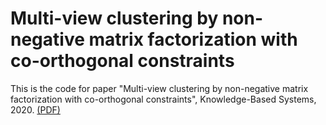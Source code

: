# Multi-view clustering by non-negative matrix factorization with co-orthogonal constraints

This is the code for paper "Multi-view clustering by non-negative matrix factorization with co-orthogonal constraints", Knowledge-Based Systems, 2020. [(PDF)](https://www.sciencedirect.com/science/article/pii/S0950705120300642)
